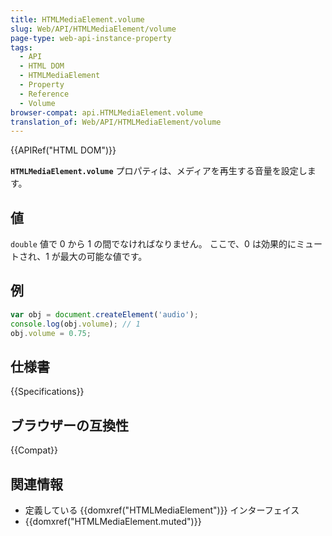 ```yaml
---
title: HTMLMediaElement.volume
slug: Web/API/HTMLMediaElement/volume
page-type: web-api-instance-property
tags:
  - API
  - HTML DOM
  - HTMLMediaElement
  - Property
  - Reference
  - Volume
browser-compat: api.HTMLMediaElement.volume
translation_of: Web/API/HTMLMediaElement/volume
---
```

{{APIRef("HTML DOM")}}

**`HTMLMediaElement.volume`** プロパティは、メディアを再生する音量を設定します。

## 値

`double` 値で 0 から 1 の間でなければなりません。 ここで、0 は効果的にミュートされ、1 が最大の可能な値です。

## 例

```js
var obj = document.createElement('audio');
console.log(obj.volume); // 1
obj.volume = 0.75;
```

## 仕様書

{{Specifications}}

## ブラウザーの互換性

{{Compat}}

## 関連情報

- 定義している {{domxref("HTMLMediaElement")}} インターフェイス
- {{domxref("HTMLMediaElement.muted")}}
